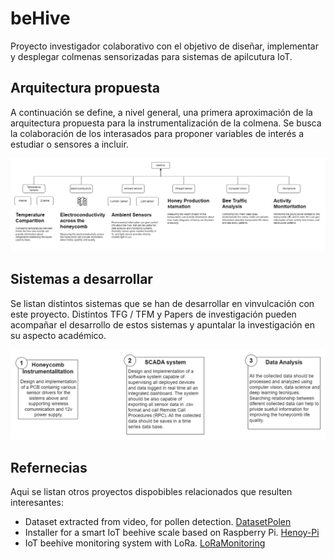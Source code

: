 # beHive
 Proyecto investigador colaborativo con el objetivo de diseñar, implementar y desplegar colmenas sensorizadas para sistemas de apilcutura IoT.
## Arquitectura propuesta
A continuación se define, a nivel general, una primera aproximación de la arquitectura propuesta para la instrumentalización de la colmena. Se busca la colaboración de los interasados para proponer variables de interés a estudiar o sensores a incluir.

![ArquitecturaGeneral](/imgs/ArquitecturaGeneral.png)

## Sistemas a desarrollar
Se listan distintos sistemas que se han de desarrollar en vinvulcación con este proyecto. Distintos TFG / TFM y Papers de investigación pueden acompañar el desarrollo de estos sistemas y apuntalar la investigación en su aspecto académico.

![SistemasPropuestos](/imgs/SistemasADesarrollar.png)

## Refernecias
Aqui se listan otros proyectos dispobibles relacionados que resulten interesantes:
+ Dataset extracted from video, for pollen detection. [DatasetPolen](https://github.com/piperod/PollenDataset/tree/master)
+ Installer for a smart IoT beehive scale based on Raspberry Pi. [Henoy-Pi](https://github.com/Honey-Pi/HoneyPi)
+ IoT beehive monitoring system with LoRa. [LoRaMonitoring](https://github.com/DanNduati/IoT-beehive-monitoring-system)
